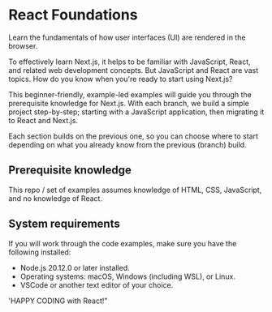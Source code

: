 # React Foundations

Learn the fundamentals of how user interfaces (UI) are rendered in the browser.

To effectively learn Next.js, it helps to be familiar with JavaScript, React, and related web development concepts.
But JavaScript and React are vast topics. How do you know when you're ready to start using Next.js?

This beginner-friendly, example-led examples will guide you through the prerequisite knowledge for Next.js.
With each branch, we build a simple project step-by-step; starting with a JavaScript application, then migrating it to React and Next.js.

Each section builds on the previous one, so you can choose where to start depending on what you already know from the previous (branch) build.

## Prerequisite knowledge

This repo / set of examples assumes knowledge of HTML, CSS, JavaScript, and no knowledge of React.

## System requirements

If you will work through the code examples, make sure you have the following installed:

- Node.js 20.12.0 or later installed.
- Operating systems: macOS, Windows (including WSL), or Linux.
- VSCode or another text editor of your choice.

'HAPPY CODING with React!"
